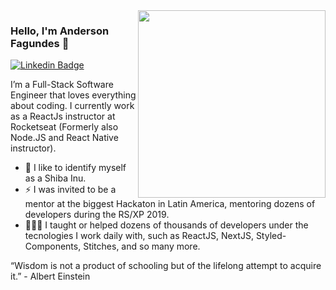 <img align="right" src="https://github.com/andersonfagundes/andersonfagundes/assets/46789255/68f8e0d3-bfa4-4c0f-886c-1b1a2c0df981" width="300"/>

### Hello, I'm Anderson Fagundes 👋

[![Linkedin Badge](https://img.shields.io/badge/-Anderson%20Fagundes-3333cc?style=flat-square&logo=Linkedin&logoColor=white&link=https://www.linkedin.com/in/anderson-fagundes/)](https://www.linkedin.com/in/anderson-fagundes/)

I’m a Full-Stack Software Engineer that loves everything about coding. I currently work as a ReactJs instructor at Rocketseat (Formerly also Node.JS and React Native instructor). 

- 🐶 I like to identify myself as a Shiba Inu.
- ⚡ I was invited to be a mentor at the biggest Hackaton in Latin America, mentoring dozens of developers during the RS/XP 2019.
- 👨🏻‍💻 I taught or helped dozens of thousands of developers under the tecnologies I work daily with, such as ReactJS, NextJS, Styled-Components, Stitches, and so many more.

“Wisdom is not a product of schooling but of the lifelong attempt to acquire it.” - Albert Einstein
